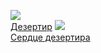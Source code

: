 ![](/books/sf_action/Алексей%20Степанов/Дезертир.jpg)  
[Дезертир](/books/sf_action/Алексей%20Степанов/Дезертир)
![](/books/sf_action/Алексей%20Степанов/Сердце%20дезертира.jpg)  
[Сердце дезертира](/books/sf_action/Алексей%20Степанов/Сердце%20дезертира)